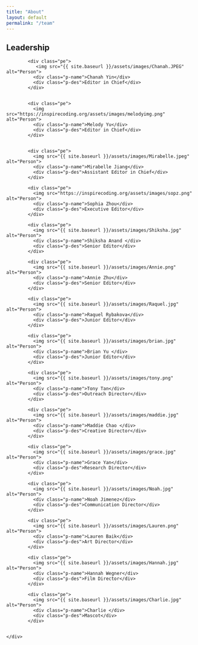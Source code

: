 ```yaml
---
title: "About"
layout: default
permalink: "/team"
---
```


<div class="team-section">
  <div class="inner-width">
    <h2>Leadership</h2>
    <div class="pers">

            <div class="pe">
               <img src="{{ site.baseurl }}/assets/images/Chanah.JPEG" alt="Person">
              <div class="p-name">Chanah Yin</div>
              <div class="p-des">Editor in Chief</div>
            </div>


            <div class="pe">
              <img src="https://inspirecoding.org/assets/images/melodyimg.png" alt="Person">
              <div class="p-name">Melody Yu</div>
              <div class="p-des">Editor in Chief</div>
            </div>


            <div class="pe">
              <img src="{{ site.baseurl }}/assets/images/Mirabelle.jpeg" alt="Person">
              <div class="p-name">Mirabelle Jiang</div>
              <div class="p-des">Assistant Editor in Chief</div>
            </div>

            <div class="pe">
              <img src="https://inspirecoding.org/assets/images/sopz.png" alt="Person">
              <div class="p-name">Sophia Zhou</div>
              <div class="p-des">Executive Editor</div>
            </div>

            <div class="pe">
              <img src="{{ site.baseurl }}/assets/images/Shiksha.jpg" alt="Person">
              <div class="p-name">Shiksha Anand </div>
              <div class="p-des">Senior Editor</div>
            </div>

            <div class="pe">
              <img src="{{ site.baseurl }}/assets/images/Annie.png" alt="Person">
              <div class="p-name">Annie Zhu</div>
              <div class="p-des">Senior Editor</div>
            </div>

            <div class="pe">
              <img src="{{ site.baseurl }}/assets/images/Raquel.jpg" alt="Person">
              <div class="p-name">Raquel Rybakova</div>
              <div class="p-des">Junior Editor</div>
            </div>

            <div class="pe">
              <img src="{{ site.baseurl }}/assets/images/brian.jpg" alt="Person">
              <div class="p-name">Brian Yu </div>
              <div class="p-des">Junior Editor</div>
            </div>

            <div class="pe">
              <img src="{{ site.baseurl }}/assets/images/tony.png" alt="Person">
              <div class="p-name">Tony Tan</div>
              <div class="p-des">Outreach Director</div>
            </div>

            <div class="pe">
              <img src="{{ site.baseurl }}/assets/images/maddie.jpg" alt="Person">
              <div class="p-name">Maddie Chao </div>
              <div class="p-des">Creative Director</div>
            </div>

            <div class="pe">
              <img src="{{ site.baseurl }}/assets/images/grace.jpg" alt="Person">
              <div class="p-name">Grace Yan</div>
              <div class="p-des">Research Director</div>
            </div>

            <div class="pe">
              <img src="{{ site.baseurl }}/assets/images/Noah.jpg" alt="Person">
              <div class="p-name">Noah Jimenez</div>
              <div class="p-des">Communication Director</div>
            </div>

            <div class="pe">
              <img src="{{ site.baseurl }}/assets/images/Lauren.png" alt="Person">
              <div class="p-name">Lauren Baik</div>
              <div class="p-des">Art Director</div>
            </div>

            <div class="pe">
              <img src="{{ site.baseurl }}/assets/images/Hannah.jpg" alt="Person">
              <div class="p-name">Hannah Wegner</div>
              <div class="p-des">Film Director</div>
            </div>

            <div class="pe">
              <img src="{{ site.baseurl }}/assets/images/Charlie.jpg" alt="Person">
              <div class="p-name">Charlie </div>
              <div class="p-des">Mascot</div>
            </div>


    </div>

  </div>
</div>
